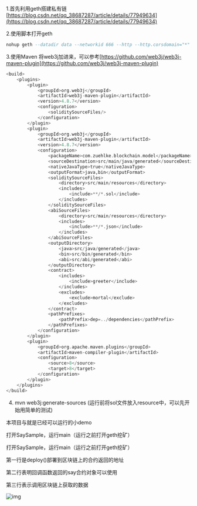 1.首先利用geth搭建私有链 [https://blog.csdn.net/qq_38687287/article/details/77949634](https://blog.csdn.net/qq_38687287/article/details/77949634)

2.使用脚本打开geth  

```haskell
nohup geth --datadir data --networkid 666 --http --http.corsdomain="*" --http.port 8545 --http.addr "0.0.0.0" --http.api db,web3,eth,debug,personal,net,miner,admin --allow-insecure-unlock --rpc.allow-unprotected-txs  --port 30303  --dev --dev.period 1  2>./console.log &
```
3.使用Maven 将web3j加进来，可以参考[https://github.com/web3j/web3j-maven-plugin](https://github.com/web3j/web3j-maven-plugin)
```haskell
<build>
    <plugins>
        <plugin>
            <groupId>org.web3j</groupId>
            <artifactId>web3j-maven-plugin</artifactId>
            <version>4.8.7</version>
            <configuration>
                <soliditySourceFiles/>
            </configuration>
        </plugin>
        <plugin>
            <groupId>org.web3j</groupId>
            <artifactId>web3j-maven-plugin</artifactId>
            <version>4.8.7</version>
            <configuration>
                <packageName>com.zuehlke.blockchain.model</packageName>
                <sourceDestination>src/main/java/generated</sourceDestination>
                <nativeJavaType>true</nativeJavaType>
                <outputFormat>java,bin</outputFormat>
                <soliditySourceFiles>
                    <directory>src/main/resources</directory>
                    <includes>
                        <include>**/*.sol</include>
                    </includes>
                </soliditySourceFiles>
                <abiSourceFiles>
                    <directory>src/main/resources</directory>
                    <includes>
                        <include>**/*.json</include>
                    </includes>
                </abiSourceFiles>
                <outputDirectory>
                    <java>src/java/generated</java>
                    <bin>src/bin/generated</bin>
                    <abi>src/abi/generated</abi>
                </outputDirectory>
                <contract>
                    <includes>
                        <include>greeter</include>
                    </includes>
                    <excludes>
                        <exclude>mortal</exclude>
                    </excludes>
                </contract>
                <pathPrefixes>
                    <pathPrefix>dep=../dependencies</pathPrefix>
                </pathPrefixes>
            </configuration>
        </plugin>
        <plugin>
            <groupId>org.apache.maven.plugins</groupId>
            <artifactId>maven-compiler-plugin</artifactId>
            <configuration>
                <source>8</source>
                <target>8</target>
            </configuration>
        </plugin>
    </plugins>
</build>
```
4. mvn web3j:generate-sources (运行前将sol文件放入resource中，可以先开始用简单的测试)

本项目与就是已经可以运行的小demo

打开SaySample，运行main（运行之前打开geth挖矿）

 打开SaySample，运行main（运行之前打开geth挖矿）

第一行是deploy()部署到区块链上的合约返回的地址

第二行表明回调函数返回的say合约对象可以使用

第三行表示调用区块链上获取的数据

 ![img](https://uploader.shimo.im/f/Df26NSshLFbm8QdL.png!thumbnail?accessToken=eyJhbGciOiJIUzI1NiIsImtpZCI6ImRlZmF1bHQiLCJ0eXAiOiJKV1QifQ.eyJhdWQiOiJhY2Nlc3NfcmVzb3VyY2UiLCJleHAiOjE2MzQ4MDI2MDYsImciOiJQR0RLVlBjV1BwVENqcnZrIiwiaWF0IjoxNjM0ODAyMzA2LCJ1c2VySWQiOjY0NDc3MDA4fQ.fge_2TT_ZNzknzH9XsDaZC1qw6l08x5s9uKrbjjV6Os)

